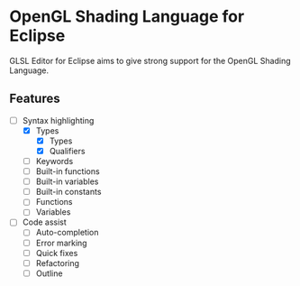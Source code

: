 # OpenGL Shading Language for Eclipse
GLSL Editor for Eclipse aims to give strong support for the OpenGL Shading Language.

## Features
- [ ] Syntax highlighting
	- [x] Types
		- [x] Types
		- [x] Qualifiers
	- [ ] Keywords
	- [ ] Built-in functions
	- [ ] Built-in variables
	- [ ] Built-in constants
	- [ ] Functions
	- [ ] Variables
- [ ] Code assist
	- [ ] Auto-completion
	- [ ] Error marking
	- [ ] Quick fixes
	- [ ] Refactoring
	- [ ] Outline
